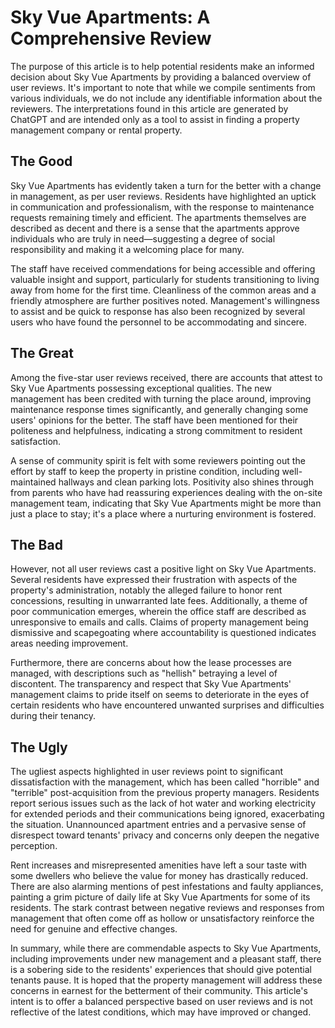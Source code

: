 # Sky Vue Apartments: A Comprehensive Review

The purpose of this article is to help potential residents make an informed decision about Sky Vue Apartments by providing a balanced overview of user reviews. It's important to note that while we compile sentiments from various individuals, we do not include any identifiable information about the reviewers. The interpretations found in this article are generated by ChatGPT and are intended only as a tool to assist in finding a property management company or rental property.

## The Good

Sky Vue Apartments has evidently taken a turn for the better with a change in management, as per user reviews. Residents have highlighted an uptick in communication and professionalism, with the response to maintenance requests remaining timely and efficient. The apartments themselves are described as decent and there is a sense that the apartments approve individuals who are truly in need—suggesting a degree of social responsibility and making it a welcoming place for many.

The staff have received commendations for being accessible and offering valuable insight and support, particularly for students transitioning to living away from home for the first time. Cleanliness of the common areas and a friendly atmosphere are further positives noted. Management's willingness to assist and be quick to response has also been recognized by several users who have found the personnel to be accommodating and sincere.

## The Great

Among the five-star user reviews received, there are accounts that attest to Sky Vue Apartments possessing exceptional qualities. The new management has been credited with turning the place around, improving maintenance response times significantly, and generally changing some users' opinions for the better. The staff have been mentioned for their politeness and helpfulness, indicating a strong commitment to resident satisfaction.

A sense of community spirit is felt with some reviewers pointing out the effort by staff to keep the property in pristine condition, including well-maintained hallways and clean parking lots. Positivity also shines through from parents who have had reassuring experiences dealing with the on-site management team, indicating that Sky Vue Apartments might be more than just a place to stay; it's a place where a nurturing environment is fostered.

## The Bad

However, not all user reviews cast a positive light on Sky Vue Apartments. Several residents have expressed their frustration with aspects of the property's administration, notably the alleged failure to honor rent concessions, resulting in unwarranted late fees. Additionally, a theme of poor communication emerges, wherein the office staff are described as unresponsive to emails and calls. Claims of property management being dismissive and scapegoating where accountability is questioned indicates areas needing improvement.

Furthermore, there are concerns about how the lease processes are managed, with descriptions such as "hellish" betraying a level of discontent. The transparency and respect that Sky Vue Apartments' management claims to pride itself on seems to deteriorate in the eyes of certain residents who have encountered unwanted surprises and difficulties during their tenancy.

## The Ugly

The ugliest aspects highlighted in user reviews point to significant dissatisfaction with the management, which has been called "horrible" and "terrible" post-acquisition from the previous property managers. Residents report serious issues such as the lack of hot water and working electricity for extended periods and their communications being ignored, exacerbating the situation. Unannounced apartment entries and a pervasive sense of disrespect toward tenants' privacy and concerns only deepen the negative perception.

Rent increases and misrepresented amenities have left a sour taste with some dwellers who believe the value for money has drastically reduced. There are also alarming mentions of pest infestations and faulty appliances, painting a grim picture of daily life at Sky Vue Apartments for some of its residents. The stark contrast between negative reviews and responses from management that often come off as hollow or unsatisfactory reinforce the need for genuine and effective changes.

In summary, while there are commendable aspects to Sky Vue Apartments, including improvements under new management and a pleasant staff, there is a sobering side to the residents' experiences that should give potential tenants pause. It is hoped that the property management will address these concerns in earnest for the betterment of their community. This article's intent is to offer a balanced perspective based on user reviews and is not reflective of the latest conditions, which may have improved or changed.